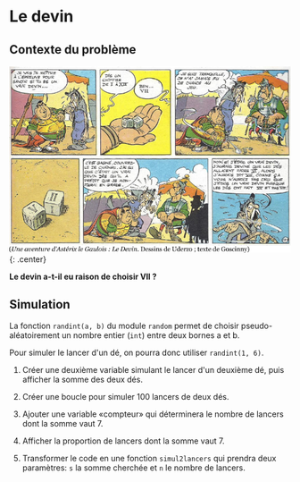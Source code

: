 # Le devin

## Contexte du problème

![](../images/asterix_devin.png){: .center} 

**Le devin a-t-il eu raison de choisir VII ?**

## Simulation

La fonction `randint(a, b)` du module `random` permet de choisir pseudo-aléatoirement un nombre entier (`int`) entre deux bornes a et b.

Pour simuler le lancer d'un dé, on pourra donc utiliser `randint(1, 6)`.

1. Créer une deuxième variable simulant le lancer d'un deuxième dé, puis afficher la somme des deux dés.

2. Créer une boucle pour simuler 100 lancers de deux dés.

3. Ajouter une variable «compteur» qui déterminera le nombre de lancers dont la somme vaut 7.

4. Afficher la proportion de lancers dont la somme vaut 7.

5. Transformer le code en une fonction `simul2lancers` qui prendra deux paramètres: `s` la somme cherchée et `n` le nombre de lancers.